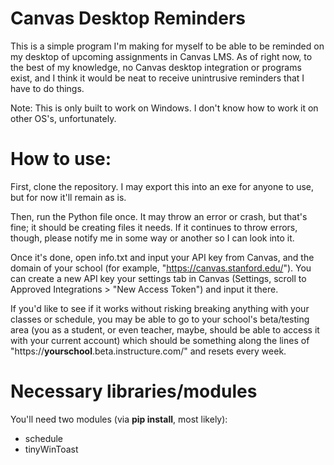 # Canvas Desktop Reminders
 This is a simple program I'm making for myself to be able to be reminded on my desktop of upcoming assignments in Canvas LMS. As of right now, to the best of my knowledge,
 no Canvas desktop integration or programs exist, and I think it would be neat to receive unintrusive reminders that I have to do things.

 Note: This is only built to work on Windows. I don't know how to work it on other OS's, unfortunately.

 # How to use:
 First, clone the repository. I may export this into an exe for anyone to use, but for now it'll remain as is.

 Then, run the Python file once. It may throw an error or crash, but that's fine; it should be creating files it needs. If it continues to throw errors, though, please notify me in some way or another so I can look into it.

 Once it's done, open info.txt and input your API key from Canvas, and the domain of your school (for example, "https://canvas.stanford.edu/"). You can create a new API key your settings tab in Canvas (Settings, scroll to Approved Integrations > "New Access Token") and input it there.

 If you'd like to see if it works without risking breaking anything with your classes or schedule, you may be able to go to your school's beta/testing area (you as a student, or even teacher, maybe, should be able to access it with your current account) which should be something along the lines of "https://<b>yourschool</b>.beta.instructure.com/" and resets every week.
 
 # Necessary libraries/modules
 You'll need two modules (via <strong>pip install</strong>, most likely):
 <ul>
 <li> schedule</li>
 <li> tinyWinToast</li>
 </ul>